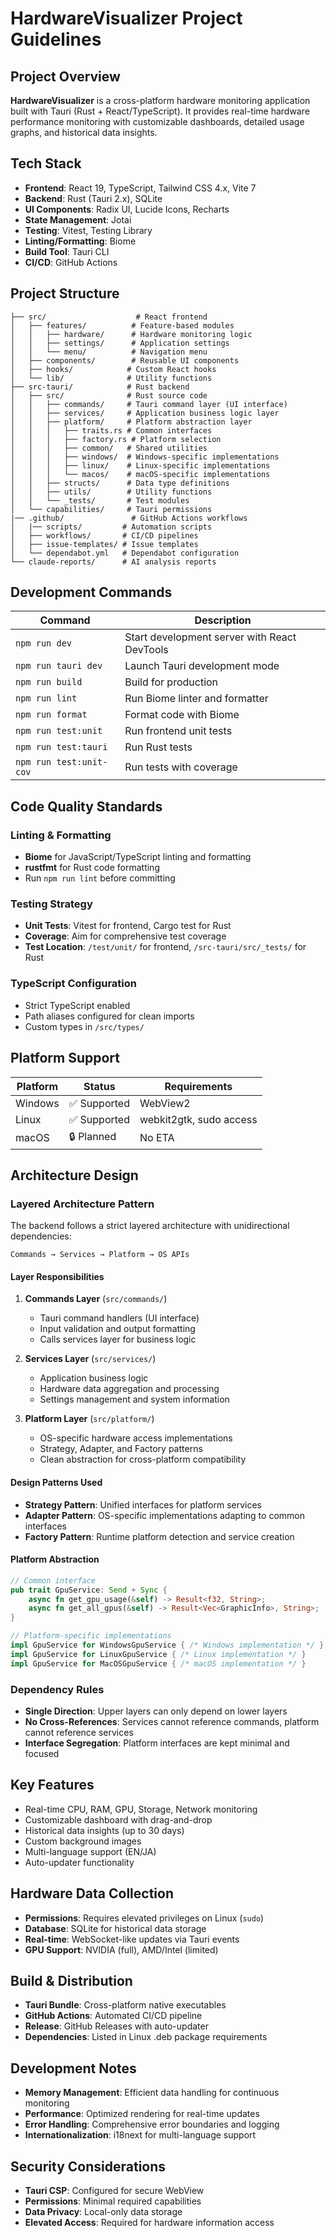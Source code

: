 # HardwareVisualizer Project Guidelines

## Project Overview

**HardwareVisualizer** is a cross-platform hardware monitoring application built with Tauri (Rust + React/TypeScript). It provides real-time hardware performance monitoring with customizable dashboards, detailed usage graphs, and historical data insights.

## Tech Stack

- **Frontend**: React 19, TypeScript, Tailwind CSS 4.x, Vite 7
- **Backend**: Rust (Tauri 2.x), SQLite
- **UI Components**: Radix UI, Lucide Icons, Recharts
- **State Management**: Jotai
- **Testing**: Vitest, Testing Library
- **Linting/Formatting**: Biome
- **Build Tool**: Tauri CLI
- **CI/CD**: GitHub Actions

## Project Structure

```
├── src/                    # React frontend
│   ├── features/          # Feature-based modules
│   │   ├── hardware/      # Hardware monitoring logic
│   │   ├── settings/      # Application settings
│   │   └── menu/          # Navigation menu
│   ├── components/        # Reusable UI components
│   ├── hooks/            # Custom React hooks
│   └── lib/              # Utility functions
├── src-tauri/            # Rust backend
│   ├── src/              # Rust source code
│   │   ├── commands/     # Tauri command layer (UI interface)
│   │   ├── services/     # Application business logic layer
│   │   ├── platform/     # Platform abstraction layer
│   │   │   ├── traits.rs # Common interfaces
│   │   │   ├── factory.rs # Platform selection
│   │   │   ├── common/   # Shared utilities
│   │   │   ├── windows/  # Windows-specific implementations
│   │   │   ├── linux/    # Linux-specific implementations
│   │   │   └── macos/    # macOS-specific implementations
│   │   ├── structs/      # Data type definitions
│   │   ├── utils/        # Utility functions
│   │   └── _tests/       # Test modules
│   └── capabilities/     # Tauri permissions
|── .github/               # GitHub Actions workflows
│   |── scripts/         # Automation scripts
│   ├── workflows/       # CI/CD pipelines
│   ├── issue-templates/ # Issue templates
│   └── dependabot.yml   # Dependabot configuration
└── claude-reports/      # AI analysis reports
```

## Development Commands

| Command                 | Description                                  |
| ----------------------- | -------------------------------------------- |
| `npm run dev`           | Start development server with React DevTools |
| `npm run tauri dev`     | Launch Tauri development mode                |
| `npm run build`         | Build for production                         |
| `npm run lint`          | Run Biome linter and formatter               |
| `npm run format`        | Format code with Biome                       |
| `npm run test:unit`     | Run frontend unit tests                      |
| `npm run test:tauri`    | Run Rust tests                               |
| `npm run test:unit-cov` | Run tests with coverage                      |

## Code Quality Standards

### Linting & Formatting

- **Biome** for JavaScript/TypeScript linting and formatting
- **rustfmt** for Rust code formatting
- Run `npm run lint` before committing

### Testing Strategy

- **Unit Tests**: Vitest for frontend, Cargo test for Rust
- **Coverage**: Aim for comprehensive test coverage
- **Test Location**: `/test/unit/` for frontend, `/src-tauri/src/_tests/` for Rust

### TypeScript Configuration

- Strict TypeScript enabled
- Path aliases configured for clean imports
- Custom types in `/src/types/`

## Platform Support

| Platform | Status       | Requirements            |
| -------- | ------------ | ----------------------- |
| Windows  | ✅ Supported | WebView2                |
| Linux    | ✅ Supported | webkit2gtk, sudo access |
| macOS    | 🔒 Planned   | No ETA                  |

## Architecture Design

### Layered Architecture Pattern

The backend follows a strict layered architecture with unidirectional dependencies:

```
Commands → Services → Platform → OS APIs
```

#### Layer Responsibilities

1. **Commands Layer** (`src/commands/`)
   - Tauri command handlers (UI interface)
   - Input validation and output formatting
   - Calls services layer for business logic

2. **Services Layer** (`src/services/`)
   - Application business logic
   - Hardware data aggregation and processing
   - Settings management and system information

3. **Platform Layer** (`src/platform/`)
   - OS-specific hardware access implementations
   - Strategy, Adapter, and Factory patterns
   - Clean abstraction for cross-platform compatibility

#### Design Patterns Used

- **Strategy Pattern**: Unified interfaces for platform services
- **Adapter Pattern**: OS-specific implementations adapting to common interfaces  
- **Factory Pattern**: Runtime platform detection and service creation

#### Platform Abstraction

```rust
// Common interface
pub trait GpuService: Send + Sync {
    async fn get_gpu_usage(&self) -> Result<f32, String>;
    async fn get_all_gpus(&self) -> Result<Vec<GraphicInfo>, String>;
}

// Platform-specific implementations
impl GpuService for WindowsGpuService { /* Windows implementation */ }
impl GpuService for LinuxGpuService { /* Linux implementation */ }
impl GpuService for MacOSGpuService { /* macOS implementation */ }
```

### Dependency Rules

- **Single Direction**: Upper layers can only depend on lower layers
- **No Cross-References**: Services cannot reference commands, platform cannot reference services
- **Interface Segregation**: Platform interfaces are kept minimal and focused

## Key Features

- Real-time CPU, RAM, GPU, Storage, Network monitoring
- Customizable dashboard with drag-and-drop
- Historical data insights (up to 30 days)
- Custom background images
- Multi-language support (EN/JA)
- Auto-updater functionality

## Hardware Data Collection

- **Permissions**: Requires elevated privileges on Linux (`sudo`)
- **Database**: SQLite for historical data storage
- **Real-time**: WebSocket-like updates via Tauri events
- **GPU Support**: NVIDIA (full), AMD/Intel (limited)

## Build & Distribution

- **Tauri Bundle**: Cross-platform native executables
- **GitHub Actions**: Automated CI/CD pipeline
- **Release**: GitHub Releases with auto-updater
- **Dependencies**: Listed in Linux .deb package requirements

## Development Notes

- **Memory Management**: Efficient data handling for continuous monitoring
- **Performance**: Optimized rendering for real-time updates
- **Error Handling**: Comprehensive error boundaries and logging
- **Internationalization**: i18next for multi-language support

## Security Considerations

- **Tauri CSP**: Configured for secure WebView
- **Permissions**: Minimal required capabilities
- **Data Privacy**: Local-only data storage
- **Elevated Access**: Required for hardware information access
